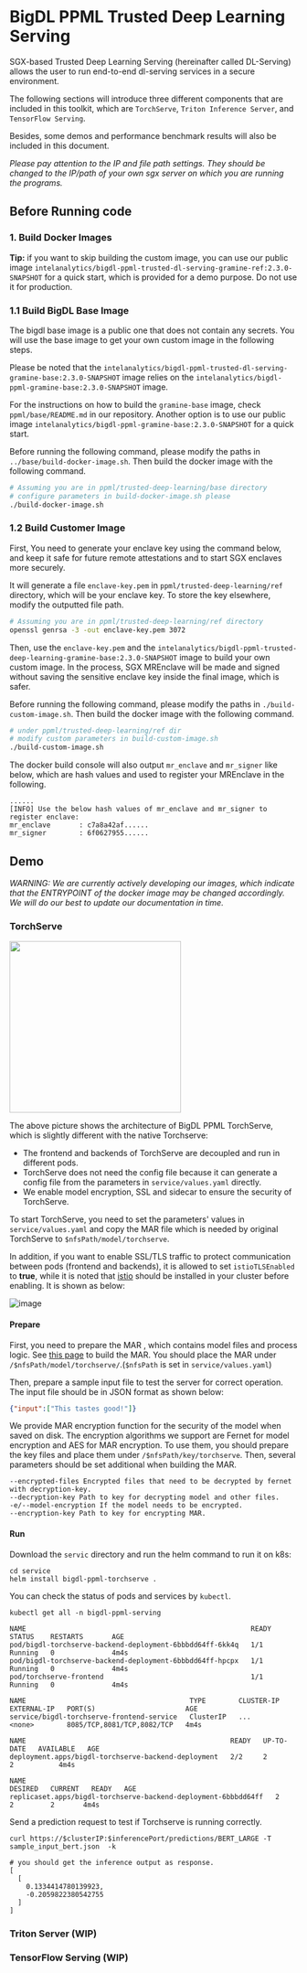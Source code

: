 # BigDL PPML Trusted Deep Learning Serving 

SGX-based Trusted Deep Learning Serving (hereinafter called DL-Serving) allows the user to run end-to-end dl-serving services in a secure environment.

The following sections will introduce three different components that are included in this toolkit, which are `TorchServe`, `Triton Inference Server`, and `TensorFlow Serving`.

Besides, some demos and performance benchmark results will also be included in this document.

*Please pay attention to the IP and file path settings. They should be changed to the IP/path of your own sgx server on which you are running the programs.*

## Before Running code
### 1. Build Docker Images

**Tip:** if you want to skip building the custom image, you can use our public image `intelanalytics/bigdl-ppml-trusted-dl-serving-gramine-ref:2.3.0-SNAPSHOT` for a quick start, which is provided for a demo purpose. Do not use it for production.

### 1.1 Build BigDL Base Image

The bigdl base image is a public one that does not contain any secrets. You will use the base image to get your own custom image in the following steps. 

Please be noted that the `intelanalytics/bigdl-ppml-trusted-dl-serving-gramine-base:2.3.0-SNAPSHOT` image relies on the `intelanalytics/bigdl-ppml-gramine-base:2.3.0-SNAPSHOT` image.  

For the instructions on how to build the `gramine-base` image, check `ppml/base/README.md` in our repository.  Another option is to use our public image `intelanalytics/bigdl-ppml-gramine-base:2.3.0-SNAPSHOT` for a quick start.

Before running the following command, please modify the paths in `../base/build-docker-image.sh`. Then build the docker image with the following command.

```bash
# Assuming you are in ppml/trusted-deep-learning/base directory 
# configure parameters in build-docker-image.sh please
./build-docker-image.sh
```
### 1.2 Build Customer Image

First, You need to generate your enclave key using the command below, and keep it safe for future remote attestations and to start SGX enclaves more securely.

It will generate a file `enclave-key.pem` in `ppml/trusted-deep-learning/ref` directory, which will be your enclave key. To store the key elsewhere, modify the outputted file path.

```bash
# Assuming you are in ppml/trusted-deep-learning/ref directory
openssl genrsa -3 -out enclave-key.pem 3072
```

Then, use the `enclave-key.pem` and the `intelanalytics/bigdl-ppml-trusted-deep-learning-gramine-base:2.3.0-SNAPSHOT` image to build your own custom image. In the process, SGX MREnclave will be made and signed without saving the sensitive enclave key inside the final image, which is safer.


Before running the following command, please modify the paths in `./build-custom-image.sh`. Then build the docker image with the following command.

```bash
# under ppml/trusted-deep-learning/ref dir
# modify custom parameters in build-custom-image.sh
./build-custom-image.sh
```

The docker build console will also output `mr_enclave` and `mr_signer` like below, which are hash values and used to register your MREnclave in the following.

```log
......
[INFO] Use the below hash values of mr_enclave and mr_signer to register enclave:
mr_enclave       : c7a8a42af......
mr_signer        : 6f0627955......
```

## Demo

*WARNING: We are currently actively developing our images, which indicate that the ENTRYPOINT of the docker image may be changed accordingly.  We will do our best to update our documentation in time.*

### TorchServe

<img src="https://github.com/Uxito-Ada/BigDL/assets/60865256/28be57a4-f8a6-4b73-b57d-35e17caa4f58" height="300px">

The above picture shows the architecture of BigDL PPML TorchServe, which is slightly different with the native Torchserve:

- The frontend and backends of TorchServe are decoupled and run in different pods.
- TorchServe does not need the config file because it can generate a config file from the parameters in `service/values.yaml` directly.
- We enable model encryption, SSL and sidecar to ensure the security of TorchServe. 

To start TorchServe, you need to set the parameters' values in `service/values.yaml` and copy the MAR file which is needed by original TorchServe to `$nfsPath/model/torchserve`.

In addition, if you want to enable SSL/TLS traffic to protect communication between pods (frontend and backends), it is allowed to set `istioTLSEnabled` to **true**, while it is noted that [istio](https://istio.io/latest/docs/setup/install/) should be installed in your cluster before enabling. It is shown as below:

![image](https://github.com/Uxito-Ada/BigDL/assets/60865256/be4b17eb-6e4e-43c6-b9d1-5e2d622fbf33)


#### Prepare

First, you need to prepare the MAR , which contains model files and process logic. See [this page](https://github.com/pytorch/serve/tree/master/model-archiver) to build the MAR. You should place the MAR under  `/$nfsPath/model/torchserve/`.(`$nfsPath` is set in `service/values.yaml`)

Then, prepare a sample input file to test the server for correct operation. The input file should be in JSON format as shown below:

```json
{"input":["This tastes good!"]}
```

We provide MAR encryption function for the security of the model when saved on disk. The encryption algorithms we support are Fernet for model encryption and AES for MAR encryption. To use them, you should prepare the key files and place them under `/$nfsPath/key/torchserve`. Then, several parameters should be set additional when building the MAR.
```shell
--encrypted-files Encrypted files that need to be decrypted by fernet with decryption-key.
--decryption-key Path to key for decrypting model and other files.
-e/--model-encryption If the model needs to be encrypted.
--encryption-key Path to key for encrypting MAR.
```
#### Run

Download the `servic` directory and run the helm command to run it on k8s:

```shell
cd service
helm install bigdl-ppml-torchserve .
```
You can check the status of pods and services by `kubectl`.
```shell
kubectl get all -n bigdl-ppml-serving

NAME                                                       READY   STATUS    RESTARTS       AGE
pod/bigdl-torchserve-backend-deployment-6bbbdd64ff-6kk4q   1/1     Running   0              4m4s
pod/bigdl-torchserve-backend-deployment-6bbbdd64ff-hpcpx   1/1     Running   0              4m4s
pod/torchserve-frontend                                    1/1     Running   0              4m4s

NAME                                        TYPE        CLUSTER-IP      EXTERNAL-IP   PORT(S)                      AGE
service/bigdl-torchserve-frontend-service   ClusterIP   ...             <none>        8085/TCP,8081/TCP,8082/TCP   4m4s

NAME                                                  READY   UP-TO-DATE   AVAILABLE   AGE
deployment.apps/bigdl-torchserve-backend-deployment   2/2     2            2           4m4s

NAME                                                             DESIRED   CURRENT   READY   AGE
replicaset.apps/bigdl-torchserve-backend-deployment-6bbbdd64ff   2         2         2       4m4s

```
Send a prediction request to test if Torchserve is running correctly.
```shell
curl https://$clusterIP:$inferencePort/predictions/BERT_LARGE -T sample_input_bert.json  -k

# you should get the inference output as response.
[
  [
    0.1334414780139923,
    -0.2059822380542755
  ]
]
```



### Triton Server (WIP)



### TensorFlow Serving (WIP)



